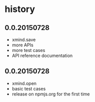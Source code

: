 # history

## 0.0.20150728

* xmind.save
* more APIs
* more test cases
* API reference documentation

## 0.0.20150728

* xmind.open
* basic test cases
* release on npmjs.org for the first time


